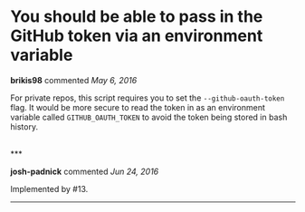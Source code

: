 # You should be able to pass in the GitHub token via an environment variable

**brikis98** commented *May 6, 2016*

For private repos, this script requires you to set the `--github-oauth-token` flag. It would be more secure to read the token in as an environment variable called `GITHUB_OAUTH_TOKEN` to avoid the token being stored in bash history.

<br />
***


**josh-padnick** commented *Jun 24, 2016*

Implemented by #13.

***

